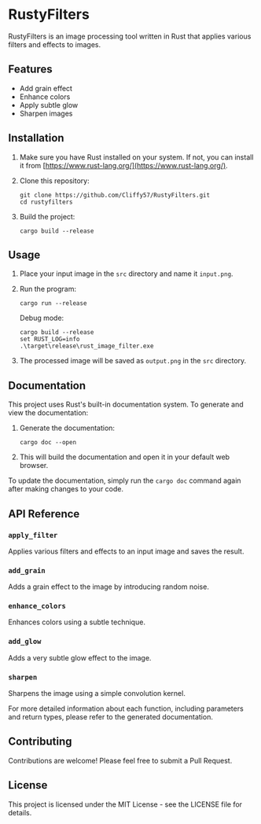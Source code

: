 # RustyFilters

RustyFilters is an image processing tool written in Rust that applies various filters and effects to images.

## Features

- Add grain effect
- Enhance colors
- Apply subtle glow
- Sharpen images

## Installation

1. Make sure you have Rust installed on your system. If not, you can install it from [https://www.rust-lang.org/](https://www.rust-lang.org/).

2. Clone this repository:
   ```
   git clone https://github.com/Cliffy57/RustyFilters.git
   cd rustyfilters
   ```

3. Build the project:
   ```
   cargo build --release
   ```

## Usage

1. Place your input image in the `src` directory and name it `input.png`.

2. Run the program:
   ```
   cargo run --release
   ```
   Debug mode:
   ```
   cargo build --release
   set RUST_LOG=info  
   .\target\release\rust_image_filter.exe
   ```

3. The processed image will be saved as `output.png` in the `src` directory.

## Documentation

This project uses Rust's built-in documentation system. To generate and view the documentation:

1. Generate the documentation:
   ```
   cargo doc --open
   ```

2. This will build the documentation and open it in your default web browser.

To update the documentation, simply run the `cargo doc` command again after making changes to your code.

## API Reference

### `apply_filter`

Applies various filters and effects to an input image and saves the result.

### `add_grain`

Adds a grain effect to the image by introducing random noise.

### `enhance_colors`

Enhances colors using a subtle technique.

### `add_glow`

Adds a very subtle glow effect to the image.

### `sharpen`

Sharpens the image using a simple convolution kernel.

For more detailed information about each function, including parameters and return types, please refer to the generated documentation.

## Contributing

Contributions are welcome! Please feel free to submit a Pull Request.

## License

This project is licensed under the MIT License - see the LICENSE file for details.